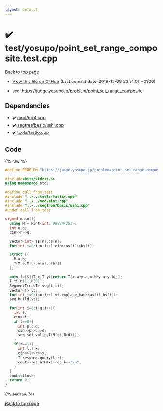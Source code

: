 ```yaml
---
layout: default
---
```


<!-- mathjax config similar to math.stackexchange -->
<script type="text/javascript" async
  src="https://cdnjs.cloudflare.com/ajax/libs/mathjax/2.7.5/MathJax.js?config=TeX-MML-AM_CHTML">
</script>
<script type="text/x-mathjax-config">
  MathJax.Hub.Config({
    TeX: { equationNumbers: { autoNumber: "AMS" }},
    tex2jax: {
      inlineMath: [ ['$','$'] ],
      processEscapes: true
    },
    "HTML-CSS": { matchFontHeight: false },
    displayAlign: "left",
    displayIndent: "2em"
  });
</script>

<script type="text/javascript" src="https://cdnjs.cloudflare.com/ajax/libs/jquery/3.4.1/jquery.min.js"></script>
<script src="https://cdn.jsdelivr.net/npm/jquery-balloon-js@1.1.2/jquery.balloon.min.js" integrity="sha256-ZEYs9VrgAeNuPvs15E39OsyOJaIkXEEt10fzxJ20+2I=" crossorigin="anonymous"></script>
<script type="text/javascript" src="../../../assets/js/copy-button.js"></script>
<link rel="stylesheet" href="../../../assets/css/copy-button.css" />


# :heavy_check_mark: test/yosupo/point_set_range_composite.test.cpp
<a href="../../../index.html">Back to top page</a>

* <a href="{{ site.github.repository_url }}/blob/master/test/yosupo/point_set_range_composite.test.cpp">View this file on GitHub</a> (Last commit date: 2019-12-09 23:51:01 +0900)


* see: <a href="https://judge.yosupo.jp/problem/point_set_range_composite">https://judge.yosupo.jp/problem/point_set_range_composite</a>


## Dependencies
* :heavy_check_mark: <a href="../../../library/mod/mint.cpp.html">mod/mint.cpp</a>
* :heavy_check_mark: <a href="../../../library/segtree/basic/ushi.cpp.html">segtree/basic/ushi.cpp</a>
* :heavy_check_mark: <a href="../../../library/tools/fastio.cpp.html">tools/fastio.cpp</a>


## Code
{% raw %}
```cpp
#define PROBLEM "https://judge.yosupo.jp/problem/point_set_range_composite"

#include<bits/stdc++.h>
using namespace std;

#define call_from_test
#include "../../tools/fastio.cpp"
#include "../../mod/mint.cpp"
#include "../../segtree/basic/ushi.cpp"
#undef call_from_test

signed main(){
  using M = Mint<int, 998244353>;
  int n,q;
  cin>>n>>q;

  vector<int> as(n),bs(n);
  for(int i=0;i<n;i++) cin>>as[i]>>bs[i];

  struct T{
    M a,b;
    T(M a,M b):a(a),b(b){}
  };

  auto f=[&](T x,T y){return T(x.a*y.a,x.b*y.a+y.b);};
  T ti(M(1),M(0));
  SegmentTree<T> seg(f,ti);
  vector<T> vt;
  for(int i=0;i<n;i++) vt.emplace_back(as[i],bs[i]);
  seg.build(vt);

  for(int i=0;i<q;i++){
    int t;
    cin>>t;
    if(t==0){
      int p,c,d;
      cin>>p>>c>>d;
      seg.set_val(p,T(M(c),M(d)));
    }
    if(t==1){
      int l,r,x;
      cin>>l>>r>>x;
      T res=seg.query(l,r);
      cout<<res.a*M(x)+res.b<<"\n";
    }
  }
  cout<<flush;
  return 0;
}

```
{% endraw %}

<a href="../../../index.html">Back to top page</a>

